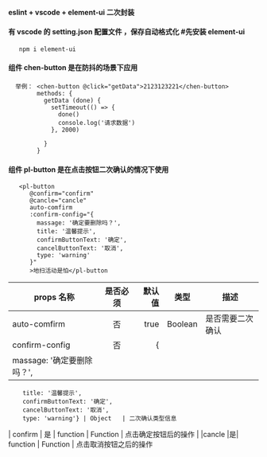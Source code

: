 #### eslint + vscode + element-ui 二次封装

#### 有 vscode 的 setting.json 配置文件 ，保存自动格式化 #先安装 element-ui

```
   npm i element-ui
```

#### 组件 chen-button 是在防抖的场景下应用

```
  举例： <chen-button @click="getData">2123123221</chen-button>
        methods: {
          getData (done) {
            setTimeout(() => {
              done()
              console.log('请求数据')
            }, 2000)

          }
        }

```

#### 组件 pl-button 是在点击按钮二次确认的情况下使用

```
   <pl-button
      @confirm="confirm"
      @cancle="cancle"
      auto-comfirm
      :confirm-config="{
        massage: '确定要删除吗？',
        title: '温馨提示',
        confirmButtonText: '确定',
        cancelButtonText: '取消',
        type: 'warning'
      }"
      >地扫活动是怕</pl-button

```

| props 名称                 | 是否必须 | 默认值 | 类型    | 描述             |
| -------------------------- | :------: | -----: | ------- | ---------------- |
| auto-comfirm               |    否    |   true | Boolean | 是否需要二次确认 |
| confirm-config             |    否    |      { |
| massage: '确定要删除吗？', |

        title: '温馨提示',
        confirmButtonText: '确定',
        cancelButtonText: '取消',
        type: 'warning'} | Object   | 二次确认类型信息

| confirm | 是 | function | Function | 点击确定按钮后的操作 |
|cancle |是| function | Function | 点击取消按钮之后的操作
